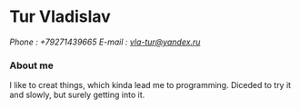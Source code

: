 # Tur Vladislav

*Phone : +79271439665 
E-mail : vla-tur@yandex.ru*

### About me

I like to creat things, which kinda lead me to programming. Diceded to try it and slowly, but surely getting into it. 
